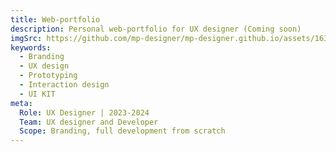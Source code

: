```yaml
---
title: Web-portfolio 
description: Personal web-portfolio for UX designer (Coming soon)
imgSrc: https://github.com/mp-designer/mp-designer.github.io/assets/163604385/66afe324-5e6d-4d4c-80bf-f1b418ee75f9
keywords:
  - Branding
  - UX design
  - Prototyping
  - Interaction design
  - UI KIT
meta:
  Role: UX Designer | 2023-2024
  Team: UX designer and Developer
  Scope: Branding, full development from scratch
---
```


